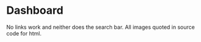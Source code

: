 # Dashboard

No links work and neither does the search bar. All images quoted in source code for html.
